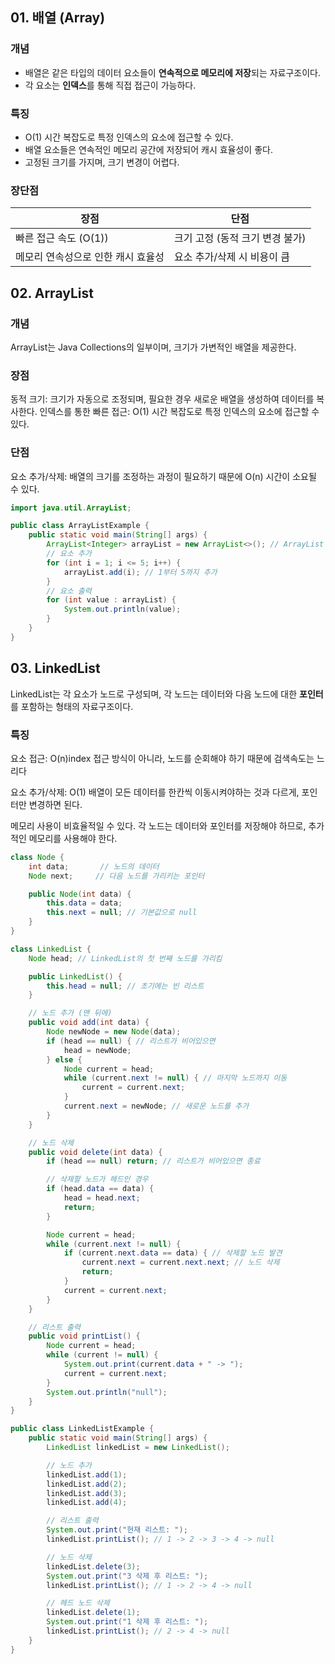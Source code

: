 
## 01. 배열 (Array)

### 개념
- 배열은 같은 타입의 데이터 요소들이 **연속적으로 메모리에 저장**되는 자료구조이다.
- 각 요소는 **인덱스**를 통해 직접 접근이 가능하다.

### 특징
-  O(1) 시간 복잡도로 특정 인덱스의 요소에 접근할 수 있다.
- 배열 요소들은 연속적인 메모리 공간에 저장되어 캐시 효율성이 좋다.
- 고정된 크기를 가지며, 크기 변경이 어렵다.
  

### 장단점
| 장점                               | 단점                             |
|----------------------------------|---------------------------------|
| 빠른 접근 속도 (O(1))            | 크기 고정 (동적 크기 변경 불가) |
| 메모리 연속성으로 인한 캐시 효율성 | 요소 추가/삭제 시 비용이 큼     |


## 02. ArrayList

### 개념
ArrayList는 Java Collections의 일부이며, 크기가 가변적인 배열을 제공한다. 

### 장점
동적 크기: 크기가 자동으로 조정되며, 필요한 경우 새로운 배열을 생성하여 데이터를 복사한다.
인덱스를 통한 빠른 접근: O(1) 시간 복잡도로 특정 인덱스의 요소에 접근할 수 있다.

### 단점
요소 추가/삭제: 배열의 크기를 조정하는 과정이 필요하기 때문에 O(n) 시간이 소요될 수 있다.

``` java
import java.util.ArrayList;

public class ArrayListExample {
    public static void main(String[] args) {
        ArrayList<Integer> arrayList = new ArrayList<>(); // ArrayList 생성
        // 요소 추가
        for (int i = 1; i <= 5; i++) {
            arrayList.add(i); // 1부터 5까지 추가
        }
        // 요소 출력
        for (int value : arrayList) {
            System.out.println(value);
        }
    }
}
```

## 03. LinkedList

LinkedList는 각 요소가 노드로 구성되며, 각 노드는 데이터와 다음 노드에 대한 **포인터**를 포함하는 형태의 자료구조이다.

### 특징
요소 접근: O(n)index 접근 방식이 아니라, 노드를 순회해야 하기 때문에 검색속도는 느리다

요소 추가/삭제: O(1) 배열이 모든 데이터를 한칸씩 이동시켜야하는 것과 다르게, 포인터만 변경하면 된다.

메모리 사용이 비효율적일 수 있다. 각 노드는 데이터와 포인터를 저장해야 하므로, 추가적인 메모리를 사용해야 한다.

``` java
class Node {
    int data;       // 노드의 데이터
    Node next;     // 다음 노드를 가리키는 포인터

    public Node(int data) {
        this.data = data;
        this.next = null; // 기본값으로 null
    }
}

class LinkedList {
    Node head; // LinkedList의 첫 번째 노드를 가리킴

    public LinkedList() {
        this.head = null; // 초기에는 빈 리스트
    }

    // 노드 추가 (맨 뒤에)
    public void add(int data) {
        Node newNode = new Node(data);
        if (head == null) { // 리스트가 비어있으면
            head = newNode;
        } else {
            Node current = head;
            while (current.next != null) { // 마지막 노드까지 이동
                current = current.next;
            }
            current.next = newNode; // 새로운 노드를 추가
        }
    }

    // 노드 삭제
    public void delete(int data) {
        if (head == null) return; // 리스트가 비어있으면 종료

        // 삭제할 노드가 헤드인 경우
        if (head.data == data) {
            head = head.next;
            return;
        }

        Node current = head;
        while (current.next != null) {
            if (current.next.data == data) { // 삭제할 노드 발견
                current.next = current.next.next; // 노드 삭제
                return;
            }
            current = current.next;
        }
    }

    // 리스트 출력
    public void printList() {
        Node current = head;
        while (current != null) {
            System.out.print(current.data + " -> ");
            current = current.next;
        }
        System.out.println("null");
    }
}

public class LinkedListExample {
    public static void main(String[] args) {
        LinkedList linkedList = new LinkedList();

        // 노드 추가
        linkedList.add(1);
        linkedList.add(2);
        linkedList.add(3);
        linkedList.add(4);

        // 리스트 출력
        System.out.print("현재 리스트: ");
        linkedList.printList(); // 1 -> 2 -> 3 -> 4 -> null

        // 노드 삭제
        linkedList.delete(3);
        System.out.print("3 삭제 후 리스트: ");
        linkedList.printList(); // 1 -> 2 -> 4 -> null

        // 헤드 노드 삭제
        linkedList.delete(1);
        System.out.print("1 삭제 후 리스트: ");
        linkedList.printList(); // 2 -> 4 -> null
    }
}


```
